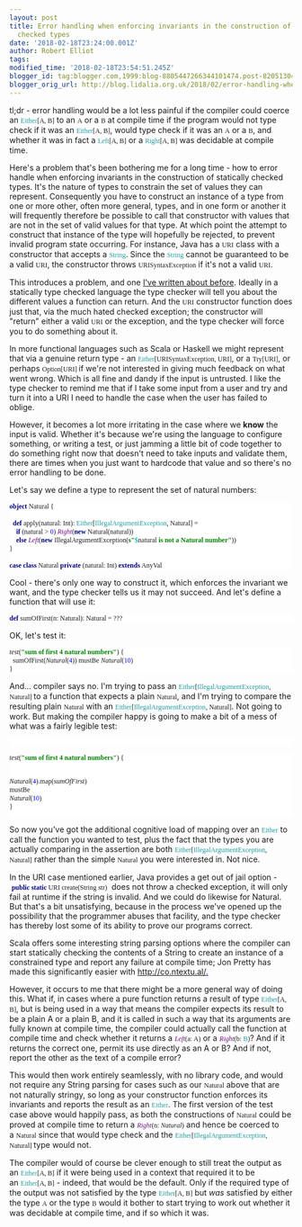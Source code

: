 ```yaml
---
layout: post
title: Error handling when enforcing invariants in the construction of statically
  checked types
date: '2018-02-18T23:24:00.001Z'
author: Robert Elliot
tags: 
modified_time: '2018-02-18T23:54:51.245Z'
blogger_id: tag:blogger.com,1999:blog-8805447266344101474.post-8205130463897428226
blogger_orig_url: http://blog.lidalia.org.uk/2018/02/error-handling-when-enforcing.html
---
```


tl;dr - error handling would be a lot less painful if the compiler could coerce an&nbsp;<span style="color: #20999d; font-family: &quot;menlo&quot;; font-size: 9pt;">Either</span><span style="background-color: white; font-family: &quot;menlo&quot;; font-size: 9pt;">[A, B]</span>&nbsp;to an&nbsp;<span style="background-color: white; font-family: &quot;menlo&quot;; font-size: 12px;">A</span>&nbsp;or a&nbsp;<span style="background-color: white; font-family: &quot;menlo&quot;; font-size: 12px;">B</span>&nbsp;at compile time if the program would not type check if it was an&nbsp;<span style="color: #20999d; font-family: &quot;menlo&quot;; font-size: 9pt;">Either</span><span style="background-color: white; font-family: &quot;menlo&quot;; font-size: 9pt;">[A, B]</span>, would type check if it was an&nbsp;<span style="background-color: white; font-family: &quot;menlo&quot;; font-size: 12px;">A</span>&nbsp;or a&nbsp;<span style="background-color: white; font-family: &quot;menlo&quot;; font-size: 12px;">B</span>, and whether it was in fact a&nbsp;<span style="color: #20999d; font-family: &quot;menlo&quot;; font-size: 9pt;">Left</span><span style="background-color: white; font-family: &quot;menlo&quot;; font-size: 9pt;">[A, B]</span>&nbsp;or a&nbsp;<span style="color: #20999d; font-family: &quot;menlo&quot;; font-size: 9pt;">Right</span><span style="background-color: white; font-family: &quot;menlo&quot;; font-size: 9pt;">[A, B]</span>&nbsp;was decidable at compile time.

Here's a problem that's been bothering me for a long time - how to error handle when enforcing invariants in the construction of statically checked types. It's the nature of types to constrain the set of values they can represent. Consequently you have to construct an instance of a type from one or more other, often more general, types, and in one form or another it will frequently therefore be possible to call that constructor with values that are not in the set of valid values for that type. At which point the attempt to construct that instance of the type will hopefully be rejected, to prevent invalid program state occurring. For instance, Java has a&nbsp;<span style="background-color: white; font-family: &quot;menlo&quot;; font-size: 9pt;">URI</span>&nbsp;class with a constructor that accepts a&nbsp;<span style="background-color: white; color: #20999d; font-family: &quot;menlo&quot;; font-size: 9pt;">String</span>. Since the&nbsp;<span style="background-color: white; color: #20999d; font-family: &quot;menlo&quot;; font-size: 9pt;">String</span>&nbsp;cannot be guaranteed to be a valid&nbsp;<span style="background-color: white; font-family: &quot;menlo&quot;; font-size: 9pt;">URI</span>, the constructor throws&nbsp;<span style="background-color: white; font-family: &quot;menlo&quot;; font-size: 12px;">URISyntaxException</span>&nbsp;if it's not a valid&nbsp;<span style="background-color: white; font-family: &quot;menlo&quot;; font-size: 9pt;">URI</span>.

This introduces a problem, and one <a href="{{ site.baseurl }}{% post_url 2010-01-29-checked-and-unchecked-exceptions %}">I've written about before</a>. Ideally in a statically type checked language the type checker will tell you about the different values a function can return. And the&nbsp;<span style="background-color: white; font-family: &quot;menlo&quot;; font-size: 9pt;">URI</span>&nbsp;constructor function does just that, via the much hated checked exception; the constructor will "return" either a valid&nbsp;<span style="background-color: white; font-family: &quot;menlo&quot;; font-size: 9pt;">URI</span>&nbsp;or the exception, and the type checker will force you to do something about it.

In more functional languages such as Scala or Haskell we might represent that via a genuine return type - an&nbsp;<span style="color: #20999d; font-family: &quot;menlo&quot;; font-size: 9pt;">Either</span><span style="background-color: white; font-family: &quot;menlo&quot;; font-size: 9pt;">[URISyntaxException, URI]</span>, or a&nbsp;<span style="background-color: white; font-family: &quot;menlo&quot;; font-size: 9pt;">Try[URI]</span>,&nbsp;or perhaps&nbsp;<span style="background-color: white; font-family: &quot;menlo&quot;; font-size: 9pt;">Option[URI]&nbsp;</span>if we're not interested in giving much feedback on what went wrong. Which is all fine and dandy if the input is untrusted. I like the type checker to remind me that if I take some input from a user and try and turn it into a URI I need to handle the case when the user has failed to oblige.

However, it becomes a lot more irritating in the case where we <b>know</b>&nbsp;the input is valid. Whether it's because we're using the language to configure something, or writing a test, or just jamming a little bit of code together to do something right now&nbsp;that doesn't need to take inputs and validate them, there are times when you just want to hardcode that value and so there's no error handling to be done.

Let's say we define a type to represent the set of natural numbers:

<pre style="background-color: white; font-family: Menlo; font-size: 9pt;"><span style="color: navy; font-weight: bold;">object </span>Natural {

  <span style="color: navy; font-weight: bold;">def </span>apply(natural: Int): <span style="color: #20999d;">Either</span>[<span style="color: #20999d;">IllegalArgumentException</span>, Natural] =
    <span style="color: navy; font-weight: bold;">if </span>(natural &gt; <span style="color: blue;">0</span>) <span style="color: #660e7a; font-style: italic;">Right</span>(<span style="color: navy; font-weight: bold;">new </span>Natural(natural))
    <span style="color: navy; font-weight: bold;">else </span><span style="color: #660e7a; font-style: italic;">Left</span>(<span style="color: navy; font-weight: bold;">new </span>IllegalArgumentException(<span style="color: green; font-weight: bold;">s"</span><span style="color: #00b8bb; font-weight: bold;">$</span>natural<span style="color: green; font-weight: bold;"> is not a Natural number"</span>))
}

<span style="color: navy; font-weight: bold;">case class </span>Natural <span style="color: navy; font-weight: bold;">private </span>(natural: Int) <span style="color: navy; font-weight: bold;">extends</span> AnyVal</pre>
Cool - there's only one way to construct it, which enforces the invariant we want, and the type checker tells us it may not succeed. And let's define a function that will use it:

<pre style="background-color: white; font-family: Menlo; font-size: 9pt;"><span style="color: navy; font-weight: bold;">def </span>sumOfFirst(n: Natural): Natural = ???</pre>
OK, let's test it:

<pre style="background-color: white; font-family: Menlo; font-size: 9pt;"><span style="font-style: italic;">test</span>(<span style="color: green; font-weight: bold;">"sum of first 4 natural numbers"</span>) {
  sumOfFirst(<span style="font-style: italic;">Natural</span>(<span style="color: blue;">4</span>)) mustBe <span style="font-size: 9pt; font-style: italic;">Natural</span><span style="font-size: 9pt;">(</span><span style="color: blue; font-size: 9pt;">10</span><span style="font-size: 9pt;">)</span>
}</pre>
And... compiler says no. I'm trying to pass an&nbsp;<span style="color: #20999d; font-family: &quot;menlo&quot;; font-size: 9pt;">Either</span><span style="background-color: white; font-family: &quot;menlo&quot;; font-size: 9pt;">[</span><span style="color: #20999d; font-family: &quot;menlo&quot;; font-size: 9pt;">IllegalArgumentException</span><span style="background-color: white; font-family: &quot;menlo&quot;; font-size: 9pt;">, Natural]&nbsp;</span>to a function that expects a plain&nbsp;<span style="background-color: white; font-family: &quot;menlo&quot;; font-size: 9pt;">Natural</span>, and I'm trying to compare the resulting plain&nbsp;<span style="background-color: white; font-family: &quot;menlo&quot;; font-size: 9pt;">Natural</span>&nbsp;with an&nbsp;<span style="color: #20999d; font-family: &quot;menlo&quot;; font-size: 9pt;">Either</span><span style="background-color: white; font-family: &quot;menlo&quot;; font-size: 9pt;">[</span><span style="color: #20999d; font-family: &quot;menlo&quot;; font-size: 9pt;">IllegalArgumentException</span><span style="background-color: white; font-family: &quot;menlo&quot;; font-size: 9pt;">, Natural]</span>. Not going to work. But making the compiler happy is going to make a bit of a mess of what was a fairly legible test:
<pre style="background-color: white; font-family: Menlo; font-size: 9pt;"><span style="font-style: italic;">
</span></pre><pre style="background-color: white; font-family: Menlo; font-size: 9pt;"><span style="font-style: italic;">test</span>(<span style="color: green; font-weight: bold;">"sum of first 4 natural numbers"</span>) {
  <span style="font-style: italic;">Natural</span>(<span style="color: blue;">4</span>).map(<span style="font-style: italic;">sumOfFirst</span>) mustBe <span style="font-style: italic;">Natural</span>(<span style="color: blue;">10</span>)
}</pre>
So now you've got the additional cognitive load of mapping over an&nbsp;<span style="color: #20999d; font-family: &quot;menlo&quot;; font-size: 12px;">Either</span>&nbsp;to call the function you wanted to test, plus the fact that the types you are actually comparing in the assertion are both&nbsp;<span style="color: #20999d; font-family: &quot;menlo&quot;; font-size: 9pt;">Either</span><span style="background-color: white; font-family: &quot;menlo&quot;; font-size: 9pt;">[</span><span style="color: #20999d; font-family: &quot;menlo&quot;; font-size: 9pt;">IllegalArgumentException</span><span style="background-color: white; font-family: &quot;menlo&quot;; font-size: 9pt;">, Natural]</span>&nbsp;rather than the simple&nbsp;<span style="background-color: white; font-family: &quot;menlo&quot;; font-size: 12px;">Natural</span>&nbsp;you were interested in. Not nice.

In the URI case mentioned earlier, Java provides a get out of jail option -&nbsp;<span style="color: navy; font-family: &quot;menlo&quot;; font-size: 9pt; font-weight: bold;">public static </span><span style="background-color: white; font-family: &quot;menlo&quot;; font-size: 9pt;">URI create(String str)</span>&nbsp; does not throw a checked exception, it will only fail at runtime if the string is invalid. And we could do likewise for Natural. But that's a bit unsatisfying, because in the process we've opened up the possibility that the programmer abuses that facility, and the type checker has thereby lost some of its ability to prove our programs correct.

Scala offers some interesting string parsing options where the compiler can start statically checking the contents of a String to create an instance of a constrained type and report any failure at compile time; Jon Pretty has made this significantly easier with <span style="color: #0000ee;"><u><a href="http://co.ntextu.al/">http://co.ntextu.al/</a>.</u></span>

However, it occurs to me that there might be a more general way of doing this. What if, in cases where a pure function returns a result of type&nbsp;<span style="color: #20999d; font-family: &quot;menlo&quot;; font-size: 9pt;">Either</span><span style="background-color: white; font-family: &quot;menlo&quot;; font-size: 9pt;">[A, B]</span>, but is being used in a way that means the compiler expects its result to be a plain A or a plain B,&nbsp;and it is called in such a way that its arguments are fully known at compile time,&nbsp;the compiler could actually call the function at compile time and check whether it returns a&nbsp;<span style="color: #660e7a; font-family: &quot;menlo&quot;; font-size: 9pt; font-style: italic;">Left</span><span style="background-color: white; font-family: &quot;menlo&quot;; font-size: 9pt;">(a: A)</span>&nbsp;or a&nbsp;<span style="color: #660e7a; font-family: &quot;menlo&quot;; font-size: 9pt; font-style: italic;">Right</span><span style="background-color: white; font-family: &quot;menlo&quot;; font-size: 9pt;">(b: </span><span style="color: #20999d; font-family: &quot;menlo&quot;; font-size: 9pt;">B</span><span style="background-color: white; font-family: &quot;menlo&quot;; font-size: 9pt;">)</span>? And if it returns the correct one, permit its use directly as an A or B? And if not, report the other as the text of a compile error?

This would then work entirely seamlessly, with no library code, and would not require any String parsing for cases such as our&nbsp;<span style="background-color: white; font-family: &quot;menlo&quot;; font-size: 12px;">Natural</span>&nbsp;above that are not naturally stringy, so long as your constructor function enforces its invariants and reports the result as an&nbsp;<span style="background-color: white; color: #20999d; font-family: &quot;menlo&quot;; font-size: 12px;">Either</span>. The first version of the test case above would happily pass, as both the constructions of&nbsp;<span style="background-color: white; font-family: &quot;menlo&quot;; font-size: 12px;">Natural</span>&nbsp;could be proved at compile time to return a&nbsp;<span style="color: #660e7a; font-family: &quot;menlo&quot;; font-size: 9pt; font-style: italic;">Right</span><span style="background-color: white; font-family: &quot;menlo&quot;; font-size: 9pt;">(n:&nbsp;</span><span style="background-color: white; font-family: &quot;menlo&quot;; font-size: 9pt; font-style: italic;">Natural</span><span style="background-color: white; font-family: &quot;menlo&quot;; font-size: 9pt;">)</span>&nbsp;and hence be coerced to a&nbsp;<span style="background-color: white; font-family: &quot;menlo&quot;; font-size: 12px;">Natural</span>&nbsp;since that would type check and the&nbsp;<span style="color: #20999d; font-family: &quot;menlo&quot;; font-size: 9pt;">Either</span><span style="background-color: white; font-family: &quot;menlo&quot;; font-size: 9pt;">[</span><span style="color: #20999d; font-family: &quot;menlo&quot;; font-size: 9pt;">IllegalArgumentException</span><span style="background-color: white; font-family: &quot;menlo&quot;; font-size: 9pt;">, Natural]&nbsp;</span>type would not.

The compiler would of course be clever enough to still treat the output as an&nbsp;<span style="color: #20999d; font-family: &quot;menlo&quot;; font-size: 9pt;">Either</span><span style="background-color: white; font-family: &quot;menlo&quot;; font-size: 9pt;">[A, B]</span>&nbsp;if it were being used in a context that required it to be an&nbsp;<span style="color: #20999d; font-family: &quot;menlo&quot;; font-size: 9pt;">Either</span><span style="background-color: white; font-family: &quot;menlo&quot;; font-size: 9pt;">[A, B]</span>&nbsp;- indeed, that would be the default. Only if the required type of the output was not satisfied by the type&nbsp;<span style="color: #20999d; font-family: &quot;menlo&quot;; font-size: 9pt;">Either</span><span style="background-color: white; font-family: &quot;menlo&quot;; font-size: 9pt;">[A, B]</span>&nbsp;but _was_&nbsp;satisfied by either the type&nbsp;<span style="background-color: white; font-family: &quot;menlo&quot;; font-size: 12px;">A</span>&nbsp;or the type&nbsp;<span style="background-color: white; font-family: &quot;menlo&quot;; font-size: 12px;">B</span>&nbsp;would it bother to start trying to work out whether it was decidable at compile time, and if so which it was.

